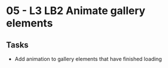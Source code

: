 # 05 - L3 LB2 Animate gallery elements

## Tasks
- Add animation to gallery elements that have finished loading
